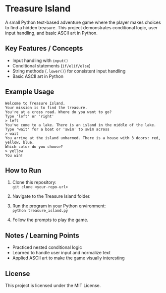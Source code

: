 # Treasure Island

A small Python text-based adventure game where the player makes choices to find a hidden treasure. This project demonstrates conditional logic, user input handling, and basic ASCII art in Python.

## Key Features / Concepts
- Input handling with `input()`
- Conditional statements (`if/elif/else`)
- String methods (`.lower()`) for consistent input handling
- Basic ASCII art in Python

## Example Usage
```text
Welcome to Treasure Island.
Your mission is to find the treasure.
You're at a cross road. Where do you want to go?
Type 'left' or 'right' 
> left
You've come to a lake. There is an island in the middle of the lake.
Type 'wait' for a boat or 'swim' to swim across
> wait
You arrive at the island unharmed. There is a house with 3 doors: red, yellow, blue.
Which color do you choose?
> yellow
You win!
```
## How to Run
1. Clone this repository:  
   `git clone <your-repo-url>`

2. Navigate to the Treasure Island folder.  

3. Run the program in your Python environment:  
   `python treasure_island.py`

4. Follow the prompts to play the game.

## Notes / Learning Points
- Practiced nested conditional logic
- Learned to handle user input and normalize text
- Applied ASCII art to make the game visually interesting

## License
This project is licensed under the MIT License.
